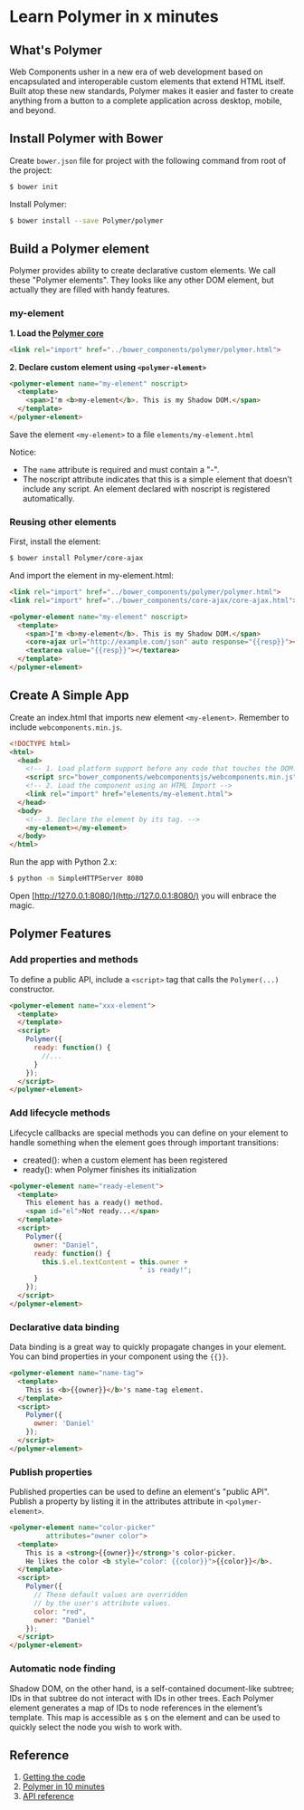 # Learn Polymer in x minutes

## What's Polymer

Web Components usher in a new era of web development based on encapsulated and interoperable custom elements that extend HTML itself. Built atop these new standards, Polymer makes it easier and faster to create anything from a button to a complete application across desktop, mobile, and beyond.

## Install Polymer with Bower

Create `bower.json` file for project with the following command from root of the project:

```sh
$ bower init
```

Install Polymer:

```sh
$ bower install --save Polymer/polymer
```

## Build a Polymer element

Polymer provides ability to create declarative custom elements. We call these "Polymer elements". They looks like any other DOM element, but actually they are filled with handy features. 

### my-element

**1. Load the [Polymer core](https://www.polymer-project.org/docs/polymer/polymer.html)**

```html
<link rel="import" href="../bower_components/polymer/polymer.html">
```
**2. Declare custom element using `<polymer-element>`**

```html
<polymer-element name="my-element" noscript>
  <template>
    <span>I'm <b>my-element</b>. This is my Shadow DOM.</span>
  </template>
</polymer-element>
```

Save the element `<my-element>` to a file `elements/my-element.html`

Notice:

* The `name` attribute is required and must contain a "-".
* The noscript attribute indicates that this is a simple element that doesn’t include any script. An element declared with noscript is registered automatically.

### Reusing other elements

First, install the element:

```sh
$ bower install Polymer/core-ajax
```

And import the element in my-element.html:

```html
<link rel="import" href="../bower_components/polymer/polymer.html">
<link rel="import" href="../bower_components/core-ajax/core-ajax.html">

<polymer-element name="my-element" noscript>
  <template>
    <span>I'm <b>my-element</b>. This is my Shadow DOM.</span>
    <core-ajax url="http://example.com/json" auto response="{{resp}}"></core-ajax>
    <textarea value="{{resp}}"></textarea>
  </template>
</polymer-element>
```

## Create A Simple App

Create an index.html that imports new element `<my-element>`. Remember to include `webcomponents.min.js`.

```html
<!DOCTYPE html>
<html>
  <head>
    <!-- 1. Load platform support before any code that touches the DOM. -->
    <script src="bower_components/webcomponentsjs/webcomponents.min.js"></script>
    <!-- 2. Load the component using an HTML Import -->
    <link rel="import" href="elements/my-element.html">
  </head>
  <body>
    <!-- 3. Declare the element by its tag. -->
    <my-element></my-element>
  </body>
</html>
```

Run the app with Python 2.x:

```sh
$ python -m SimpleHTTPServer 8080
```

Open [http://127.0.0.1:8080/](http://127.0.0.1:8080/) you will enbrace the magic.

## Polymer Features

### Add properties and methods

To define a public API, include a `<script>` tag that calls the `Polymer(...)` constructor.

```html
<polymer-element name="xxx-element">
  <template>
  </template>
  <script>
    Polymer({
      ready: function() {
        //...
      }
    });
  </script>
</polymer-element>
```

### Add lifecycle methods

Lifecycle callbacks are special methods you can define on your element to handle something when the element goes through important transitions:

* created(): when a custom element has been registered
* ready(): when Polymer finishes its initialization

```html
<polymer-element name="ready-element">
  <template>
    This element has a ready() method.
    <span id="el">Not ready...</span>
  </template>
  <script>  
    Polymer({
      owner: "Daniel",
      ready: function() {
        this.$.el.textContent = this.owner +
                                " is ready!";
      }
    });
  </script>
</polymer-element>
```

### Declarative data binding

Data binding is a great way to quickly propagate changes in your element. You can bind properties in your component using the `{{}}`.

```html
<polymer-element name="name-tag">
  <template>
    This is <b>{{owner}}</b>'s name-tag element.
  </template>
  <script>
    Polymer({
      owner: 'Daniel'
    });
  </script>
</polymer-element>
```

### Publish properties

Published properties can be used to define an element's "public API". Publish a property by listing it in the attributes attribute in `<polymer-element>`.

```html
<polymer-element name="color-picker"
         attributes="owner color">
  <template>
    This is a <strong>{{owner}}</strong>'s color-picker. 
    He likes the color <b style="color: {{color}}">{{color}}</b>.
  </template>
  <script>
    Polymer({
      // These default values are overridden
      // by the user's attribute values.
      color: "red",
      owner: "Daniel"
    });
  </script>
</polymer-element>
```

### Automatic node finding

Shadow DOM, on the other hand, is a self-contained document-like subtree; IDs in that subtree do not interact with IDs in other trees. Each Polymer element generates a map of IDs to node references in the element’s template. This map is accessible as `$` on the element and can be used to quickly select the node you wish to work with.

## Reference

1. [Getting the code](https://www.polymer-project.org/docs/start/getting-the-code.html)
2. [Polymer in 10 minutes](https://www.polymer-project.org/docs/start/creatingelements.html)
3. [API reference](https://www.polymer-project.org/docs/polymer/polymer.html)
